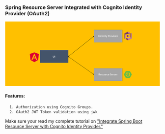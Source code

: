 ### Spring Resource Server Integrated with Cognito Identity Provider (OAuth2)
![Resource Server ](/resource-server.png)

#### Features:
      1. Authorization using Cognito Groups.
      2. OAuth2 JWT Token validation using jwk

Make sure your read my complete tutorial on ["Integrate Spring Boot Resource Server with Cognito Identity Provider."](https://medium.com/@arjunsk/resource-server-with-cognito-b7fbfbee0155)
